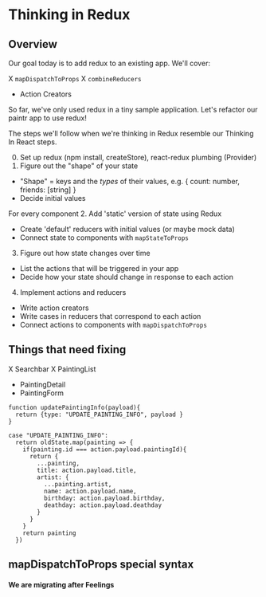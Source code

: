 # Thinking in Redux

## Overview

Our goal today is to add redux to an existing app. We'll cover:

X `mapDispatchToProps`
X `combineReducers`
- Action Creators

So far, we've only used redux in a tiny sample application. Let's refactor our paintr app to use redux!

The steps we'll follow when we're thinking in Redux resemble our Thinking In React steps.

0. Set up redux (npm install, createStore), react-redux plumbing (Provider)
1. Figure out the "shape" of your state
  - "Shape" = keys and the _types_ of their values, e.g. { count: number, friends: [string] }
  - Decide initial values

For every component
2. Add 'static' version of state using Redux
  - Create 'default' reducers with initial values (or maybe mock data)
  - Connect state to components with `mapStateToProps`
3. Figure out how state changes over time
  - List the actions that will be triggered in your app
  - Decide how your state should change in response to each action
4. Implement actions and reducers
  - Write action creators
  - Write cases in reducers that correspond to each action
  - Connect actions to components with `mapDispatchToProps`

## Things that need fixing
 X Searchbar
 X PaintingList
 - PaintingDetail
 - PaintingForm

```
function updatePaintingInfo(payload){
  return {type: "UPDATE_PAINTING_INFO", payload }
}
```
```
case "UPDATE_PAINTING_INFO":
  return oldState.map(painting => {
    if(painting.id === action.payload.paintingId){
      return {
        ...painting,
        title: action.payload.title,
        artist: {
          ...painting.artist,
          name: action.payload.name,
          birthday: action.payload.birthday,
          deathday: action.payload.deathday
        }
      }
    }
    return painting
  })
```

## mapDispatchToProps special syntax

#### We are migrating after Feelings
